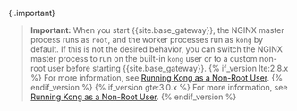 <!-- Shared between all Linux installation topics: Amazon Linux, CentOS, Ubuntu, and RHEL
located in the app/gateway/{version}/install folder.

Included in the setup.md include located in this folder - in two sections - Using a yaml declarative config file
and Seed Super Admin.
-->

{:.important}
> **Important:** When you start {{site.base_gateway}}, the NGINX master process runs as `root`, and the worker processes
> run as `kong` by default. If this is not the desired behavior, you can switch the NGINX master process
> to run on the built-in `kong` user or to a custom non-root user before starting {{site.base_gateway}}.
> {% if_version lte:2.8.x %}
> For more information, see [Running Kong as a Non-Root User](/gateway/{{include.kong_version}}/plan-and-deploy/kong-user).
> {% endif_version %}
> {% if_version gte:3.0.x %}
> For more information, see [Running Kong as a Non-Root User](/gateway/{{include.kong_version}}/production/running-kong/kong-user).
> {% endif_version %}
